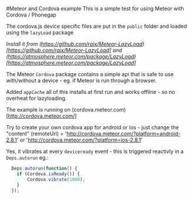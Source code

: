 #Meteor and Cordova example
This is a simple test for using Meteor with Cordova / Phonegap

The cordova.js device specific files are put in the `public` folder and loaded using the `lazyLoad` package

*Install it from (https://github.com/raix/Meteor-LazyLoad)[https://github.com/raix/Meteor-LazyLoad] and (https://atmosphere.meteor.com/package/LazyLoad)[https://atmosphere.meteor.com/package/LazyLoad]*

The Meteor `Cordova` package contains a simple api that is safe to use with/without a device - eg. if Meteor is run through a browser.

Added `appCache` all of this installs at first run and works offline - so no overheat for lazyloading.

The example is running on (cordova.meteor.com)[http://cordova.meteor.com/]

Try to create your own cordova app for android or ios - just change the "content" (remoteUrl) = 'http://cordova.meteor.com/?platform=android-2.8.1' or 'http://cordova.meteor.com/?platform=ios-2.8.1'

Yes, it vibrates at every `deviceready` event - this is triggered reactivly in a `Deps.autorun` eg.:

```js
  Deps.autorun(function() {
    if (Cordova.isReady()) {
        Cordova.vibrate(1000);
    }
  });
```

